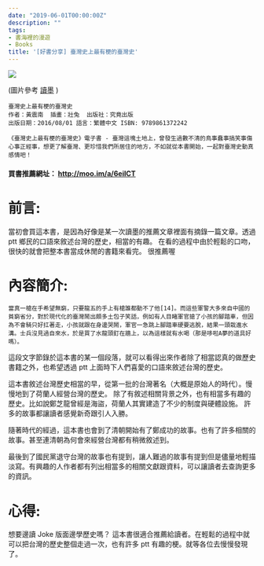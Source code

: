 ```yaml
---
date: "2019-06-01T00:00:00Z"
description: ""
tags:
- 書海裡的漫遊
- Books
title: '[好書分享] 臺灣史上最有梗的臺灣史'
---
```




![](../images/2019/taiwan.png)

(圖片參考 [讀墨](http://moo.im/a/6eilCT) )

```
臺灣史上最有梗的臺灣史 
作者：黃震南  插畫：壯兔  出版社：究竟出版
出版日期：2016/08/01 語言：繁體中文 ISBN: 9789861372242

《臺灣史上最有梗的臺灣史》電子書 - 臺灣這塊土地上，曾發生過數不清的鳥事蠢事搞笑事傷心事正經事，想更了解臺灣、更珍惜我們所居住的地方，不如就從本書開始，一起對臺灣史動真感情吧！
```

#### 買書推薦網址： http://moo.im/a/6eilCT

# 前言:

當初會買這本書，是因為好像是某一次讀墨的推薦文章裡面有摘錄一篇文章。透過 ptt 鄉民的口語來敘述台灣的歷史，相當的有趣。 在看的過程中由於輕鬆的口吻，很快的就會把整本書當成休閒的書籍來看完。 很推薦喔



# 內容簡介:

```
當真一槍在手希望無窮，只要龍五的手上有槍誰都動不了他[14]。而這些軍警大多來自中國的貧窮省分，對於現代化的臺灣鬧出頗多土包子笑話，例如有人目睹軍官搶了小孩的腳踏車，但因為不會騎只好扛著走，小孩就跟在身邊哭鬧，軍官一急跳上腳踏車硬要逃脫，結果一頭栽進水溝。士兵沒見過自來水，於是買了水龍頭釘在牆上，以為這樣就有水喝（那是哆啦A夢的道具好嗎）。
```

這段文字節錄於這本書的某一個段落，就可以看得出來作者除了相當認真的做歷史書籍之外，也希望透過 ptt 上面時下人們喜愛的口語來敘述台灣的歷史。

這本書敘述台灣歷史相當的早，從第一批的台灣著名（大概是原始人的時代）。慢慢地到了荷蘭人經營台灣的歷史。 除了有敘述相關背景之外，也有相當多有趣的歷史。比如說鄭芝龍曾經是海盜，荷蘭人其實建造了不少的制度與硬體設施。 許多的故事都讓讀者感覺新奇跟引人入勝。

隨著時代的經過，這本書也會到了清朝開始有了鄭成功的故事。也有了許多相關的故事。甚至連清朝為何會來經營台灣都有稍微敘述到。

最後到了國民黨退守台灣的故事也有提到，讓人難過的故事有提到但是儘量地輕描淡寫。有興趣的人作者都有列出相當多的相關文獻跟資料，可以讓讀者去查詢更多的資訊。



# 心得:

想要邊讀 Joke 版面邊學歷史嗎？ 這本書很適合推薦給讀者。在輕鬆的過程中就可以把台灣的歷史整個走過一次，也有許多 ptt 有趣的梗。就等各位去慢慢發現了。